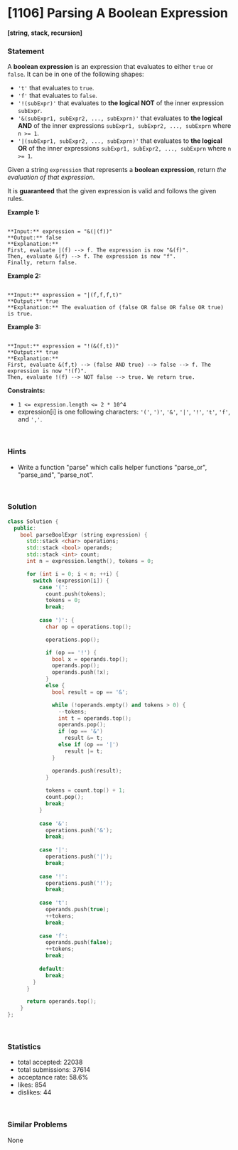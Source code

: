 # [1106] Parsing A Boolean Expression

**[string, stack, recursion]**

### Statement

A **boolean expression** is an expression that evaluates to either `true` or `false`. It can be in one of the following shapes:

* `'t'` that evaluates to `true`.
* `'f'` that evaluates to `false`.
* `'!(subExpr)'` that evaluates to **the logical NOT** of the inner expression `subExpr`.
* `'&(subExpr1, subExpr2, ..., subExprn)'` that evaluates to **the logical AND** of the inner expressions `subExpr1, subExpr2, ..., subExprn` where `n >= 1`.
* `'|(subExpr1, subExpr2, ..., subExprn)'` that evaluates to **the logical OR** of the inner expressions `subExpr1, subExpr2, ..., subExprn` where `n >= 1`.



Given a string `expression` that represents a **boolean expression**, return *the evaluation of that expression*.

It is **guaranteed** that the given expression is valid and follows the given rules.


**Example 1:**

```

**Input:** expression = "&(|(f))"
**Output:** false
**Explanation:** 
First, evaluate |(f) --> f. The expression is now "&(f)".
Then, evaluate &(f) --> f. The expression is now "f".
Finally, return false.

```

**Example 2:**

```

**Input:** expression = "|(f,f,f,t)"
**Output:** true
**Explanation:** The evaluation of (false OR false OR false OR true) is true.

```

**Example 3:**

```

**Input:** expression = "!(&(f,t))"
**Output:** true
**Explanation:** 
First, evaluate &(f,t) --> (false AND true) --> false --> f. The expression is now "!(f)".
Then, evaluate !(f) --> NOT false --> true. We return true.

```

**Constraints:**
* `1 <= expression.length <= 2 * 10^4`
* expression[i] is one following characters: `'('`, `')'`, `'&'`, `'|'`, `'!'`, `'t'`, `'f'`, and `','`.


<br />

### Hints

- Write a function "parse" which calls helper functions "parse_or", "parse_and", "parse_not".

<br />

### Solution

```cpp
class Solution {
  public:
    bool parseBoolExpr (string expression) {
      std::stack <char> operations;
      std::stack <bool> operands;
      std::stack <int> count;
      int n = expression.length(), tokens = 0;

      for (int i = 0; i < n; ++i) {
        switch (expression[i]) {
          case '(':
            count.push(tokens);
            tokens = 0;
            break;
          
          case ')': {
            char op = operations.top();

            operations.pop();

            if (op == '!') {
              bool x = operands.top();
              operands.pop();
              operands.push(!x);
            }
            else {
              bool result = op == '&';

              while (!operands.empty() and tokens > 0) {
                --tokens;
                int t = operands.top();
                operands.pop();
                if (op == '&')
                  result &= t;
                else if (op == '|')
                  result |= t;
              }

              operands.push(result);
            }
            
            tokens = count.top() + 1;
            count.pop();
            break;
          }
          
          case '&':
            operations.push('&');
            break;
          
          case '|':
            operations.push('|');
            break;
          
          case '!':
            operations.push('!');
            break;
          
          case 't':
            operands.push(true);
            ++tokens;
            break;
          
          case 'f':
            operands.push(false);
            ++tokens;
            break;
          
          default:
            break;
        }
      }

      return operands.top();
    }
};
```

<br />

### Statistics

- total accepted: 22038
- total submissions: 37614
- acceptance rate: 58.6%
- likes: 854
- dislikes: 44

<br />

### Similar Problems

None
